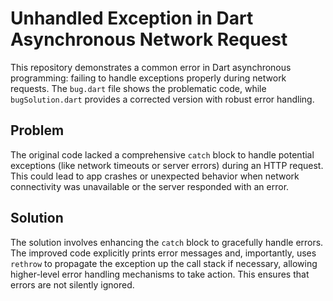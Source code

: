 # Unhandled Exception in Dart Asynchronous Network Request

This repository demonstrates a common error in Dart asynchronous programming: failing to handle exceptions properly during network requests. The `bug.dart` file shows the problematic code, while `bugSolution.dart` provides a corrected version with robust error handling.

## Problem
The original code lacked a comprehensive `catch` block to handle potential exceptions (like network timeouts or server errors) during an HTTP request. This could lead to app crashes or unexpected behavior when network connectivity was unavailable or the server responded with an error.

## Solution
The solution involves enhancing the `catch` block to gracefully handle errors. The improved code explicitly prints error messages and, importantly, uses `rethrow` to propagate the exception up the call stack if necessary, allowing higher-level error handling mechanisms to take action.  This ensures that errors are not silently ignored.